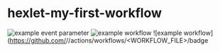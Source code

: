 # hexlet-my-first-workflow
![example event parameter](https://github.com/github/docs/actions/workflows/main.yml/badge.svg?event=push)
![example workflow](https://github.com/github/docs/actions/workflows/main.yml/badge.svg)
![example workflow](https://github.com/<OWNER>/<REPOSITORY>/actions/workflows/<WORKFLOW_FILE>/badge
